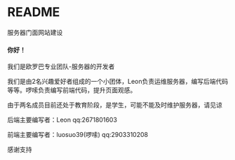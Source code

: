 # README

服务器门面网站建设
<div>
<h4>你好！</h4>
<p>我们是<stonger>欧罗巴专业团队-服务器</stonger>的开发者</p>
<p>我们是由2名兴趣爱好者组成的一个小团体，Leon负责运维服务器，编写后端代码等等。啰嗦负责编写前端代码，提升页面观感。</p>
<p>由于两名成员目前还处于教育阶段，是学生，可能不能及时维护服务器，请见谅</p>
<p>后端主要编写者：Leon qq:2671801603</p>
<p>前端主要编写者：luosuo39(啰嗦) qq:2903310208</p>
<p>感谢支持</p>
</div>
